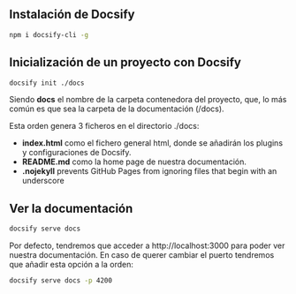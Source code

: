## **Instalación** de Docsify

```bash
npm i docsify-cli -g
```

## **Inicialización** de un proyecto con Docsify

```bash
docsify init ./docs
```

Siendo **docs** el nombre de la carpeta contenedora del proyecto, que, lo más común es que sea la carpeta de la documentación (/docs).

Esta orden genera 3 ficheros en el directorio ./docs:

* **index.html** como el fichero general html, donde se añadirán los plugins y configuraciones de Docsify.
* **README.md** como la home page de nuestra documentación.
* **.nojekyll** prevents GitHub Pages from ignoring files that begin with an underscore

## **Ver** la documentación

```bash
docsify serve docs
```

Por defecto, tendremos que acceder a http://localhost:3000 para poder ver nuestra documentación.
En caso de querer cambiar el puerto tendremos que añadir esta opción a la orden:
```bash
docsify serve docs -p 4200
```


